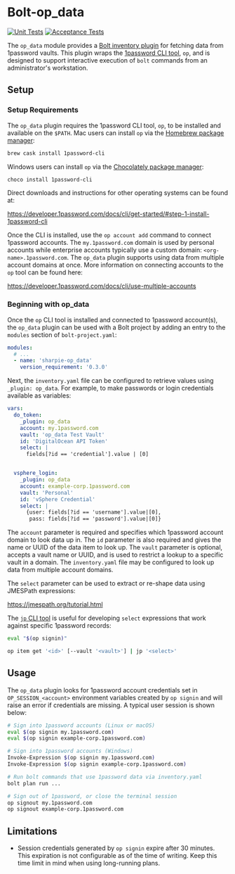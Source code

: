 # Bolt-op_data

[![Unit Tests](https://github.com/Sharpie/bolt-op_data/actions/workflows/unit_tests.yaml/badge.svg?event=push)](https://github.com/Sharpie/bolt-op_data/actions/workflows/unit_tests.yaml)
[![Acceptance Tests](https://github.com/Sharpie/bolt-op_data/actions/workflows/acceptance_tests.yaml/badge.svg)](https://github.com/Sharpie/bolt-op_data/actions/workflows/acceptance_tests.yaml)

The `op_data` module provides a [Bolt inventory plugin][bolt-plugins] for fetching
data from 1password vaults. This plugin wraps the [1password CLI tool][op-cli], `op`,
and is designed to support interactive execution of `bolt` commands from
an administrator's workstation.

  [bolt-plugins]: https://help.puppet.com/bolt/current/topics/using_plugins.htm#reference-plugins
  [op-cli]: https://developer.1password.com/docs/cli/get-started/


## Setup

### Setup Requirements

The `op_data` plugin requires the 1password CLI tool, `op`, to be installed
and available on the `$PATH`. Mac users can install `op` via the
[Homebrew package manager][homebrew]:

```bash
brew cask install 1password-cli
```

  [homebrew]: https://brew.sh

Windows users can install `op` via the [Chocolately package manager][chocolatey]:

```ps1
choco install 1password-cli
```

  [chocolatey]: https://chocolatey.org/

Direct downloads and instructions for other operating systems can be found at:

  https://developer.1password.com/docs/cli/get-started/#step-1-install-1password-cli

Once the CLI is installed, use the `op account add` command to connect 1password
accounts. The `my.1password.com` domain is used by personal accounts while
enterprise accounts typically use a custom domain: `<org-name>.1password.com`.
The `op_data` plugin supports using data from multiple account domains at once.
More information on connecting accounts to the `op` tool can be found here:

  https://developer.1password.com/docs/cli/use-multiple-accounts


### Beginning with op_data

Once the `op` CLI tool is installed and connected to 1password account(s),
the `op_data` plugin can be used with a Bolt project by adding an entry
to the `modules` section of `bolt-project.yaml`:

```yaml
modules:
  # ...
  - name: 'sharpie-op_data'
    version_requirement: '0.3.0'
```

Next, the `inventory.yaml` file can be configured to retrieve values
using `_plugin: op_data`. For example, to make passwords or login
credentials available as variables:

```yaml
vars:
  do_token:
    _plugin: op_data
    account: my.1password.com
    vault: 'op_data Test Vault'
    id: 'DigitalOcean API Token'
    select: |
      fields[?id == 'credential'].value | [0]


  vsphere_login:
    _plugin: op_data
    account: example-corp.1password.com
    vault: 'Personal'
    id: 'vSphere Credential'
    select: |
      {user: fields[?id == 'username'].value|[0],
       pass: fields[?id == 'password'].value|[0]}
```

The `account` parameter is required and specifies which 1password account
domain to look data up in. The `id` parameter is also required and gives
the name or UUID of the data item to look up. The `vault` parameter is
optional, accepts a vault name or UUID, and is used to restrict a lookup to a
specific vault in a domain. The `inventory.yaml` file may be configured to
look up data from multiple account domains.

The `select` parameter can be used to extract or re-shape data using
JMESPath expressions:

  https://jmespath.org/tutorial.html

The [`jp` CLI tool][jp-cli] is useful for developing `select` expressions that
work against specific 1password records:

```bash
eval "$(op signin)"

op item get '<id>' [--vault '<vault>'] | jp '<select>'
```

  [jp-cli]: https://github.com/jmespath/jp


## Usage

The `op_data` plugin looks for 1password account credentials set in
`OP_SESSION_<account>` environment variables created by `op signin`
and will raise an error if credentials are missing. A typical user
session is shown below:

```bash
# Sign into 1password accounts (Linux or macOS)
eval $(op signin my.1password.com)
eval $(op signin example-corp.1password.com)

# Sign into 1password accounts (Windows)
Invoke-Expression $(op signin my.1password.com)
Invoke-Expression $(op signin example-corp.1password.com)

# Run bolt commands that use 1password data via inventory.yaml
bolt plan run ...

# Sign out of 1password, or close the terminal session
op signout my.1password.com
op signout example-corp.1password.com
```


## Limitations

  - Session credentials generated by `op signin` expire after 30 minutes.
    This expiration is not configurable as of the time of writing. Keep this
    time limit in mind when using long-running plans.
